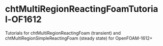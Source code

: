 # chtMultiRegionReactingFoamTutorial-OF1612
Tutorials for chtMultiRegionReactingFoam (transient) and chtMultiRegionSimpleReactingFoam (steady state) for OpenFOAM-1612+
